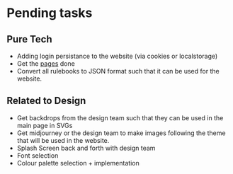 # Pending tasks
## Pure Tech
- Adding login persistance to the website (via cookies or localstorage)
- Get the [pages](pages.md) done
- Convert all rulebooks to JSON format such that it can be used for the website.
## Related to Design
- Get backdrops from the design team such that they can be used in the main page in SVGs
- Get midjourney or the design team to make images following the theme that will be used in the website.
- Splash Screen back and forth with design team
- Font selection
- Colour palette selection + implementation 
